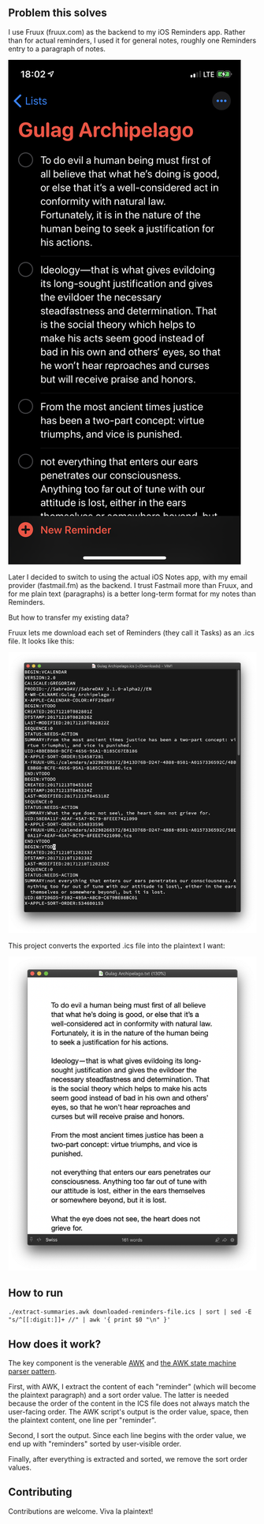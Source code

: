## Problem this solves

I use Fruux (fruux.com) as the backend to my iOS Reminders app.
Rather than for actual reminders, I used it for general notes, roughly one Reminders entry to a paragraph of notes.

![Screenshot of Notes app](docs/notes-app.png)

Later I decided to switch to using the actual iOS Notes app, with my email provider (fastmail.fm) as the backend.
I trust Fastmail more than Fruux, and for me plain text (paragraphs) is a better long-term format for my notes than Reminders.

But how to transfer my existing data?

Fruux lets me download each set of Reminders (they call it Tasks) as an .ics file.  It looks like this:

![Screenshot of .ics file](docs/ics-file.png)

This project converts the exported .ics file into the plaintext I want:

![Screenshot of plain text](docs/plaintext.png)

## How to run

    ./extract-summaries.awk downloaded-reminders-file.ics | sort | sed -E "s/^[[:digit:]]+ //" | awk '{ print $0 "\n" }'

## How does it work?

The key component is the venerable [AWK](https://en.wikipedia.org/wiki/AWK) and
[the AWK state machine parser pattern](https://two-wrongs.com/awk-state-machine-parser-pattern.html).

First, with AWK, I extract the content of each "reminder" (which will become the plaintext paragraph) and a sort order value.
The latter is needed because the order of the content in the ICS file does not always match the user-facing order.
The AWK script's output is the order value, space, then the plaintext content, one line per "reminder".

Second, I sort the output.
Since each line begins with the order value, we end up with "reminders" sorted by user-visible order.

Finally, after everything is extracted and sorted, we remove the sort order values.

## Contributing

Contributions are welcome.  Viva la plaintext!
